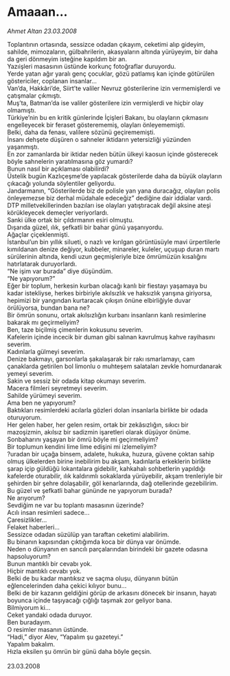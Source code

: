 # Amaaan...

*Ahmet Altan 23.03.2008*

<div class="taraf_structure_2col_1zq">
<div class="margen_n">



 <p>Toplantının ortasında, sessizce odadan çıkayım, ceketimi alıp gideyim, sahilde, mimozaların, gülbahrilerin, akasyaların altında yürüyeyim, bir daha da geri dönmeyim isteğine kapıldım bir an.<br/>
Yazıişleri masasının üstünde korkunç fotoğraflar duruyordu.<br/>
Yerde yatan ağır yaralı genç çocuklar, gözü patlamış kan içinde götürülen göstericiler, coplanan insanlar...<br/>
Van’da, Hakkâri’de, Siirt’te valiler Nevruz gösterilerine izin vermemişlerdi ve çatışmalar çıkmıştı.<br/>
Muş’ta, Batman’da ise valiler gösterilere izin vermişlerdi ve hiçbir olay olmamıştı.<br/>
Türkiye’nin bu en kritik günlerinde İçişleri Bakanı, bu olayların çıkmasını engelleyecek bir feraset gösterememiş, olayları önleyememişti.<br/>
Belki, daha da fenası, valilere sözünü geçirememişti.<br/>
İnsanı dehşete düşüren o sahneler iktidarın yetersizliği yüzünden yaşanmıştı.<br/>
En zor zamanlarda bir iktidar neden bütün ülkeyi kaosun içinde gösterecek böyle sahnelerin yaratılmasına göz yumardı?<br/>
Bunun nasıl bir açıklaması olabilirdi?<br/>
Üstelik bugün Kazlıçeşme’de yapılacak gösterilerde daha da büyük olayların çıkacağı yolunda söylentiler geliyordu.<br/>
Jandarmanın, “Gösterilerde biz de polisle yan yana duracağız, olayları polis önleyemezse biz derhal müdahale edeceğiz” dediğine dair iddialar vardı.<br/>
DTP milletvekillerinden bazıları ise olayları yatıştıracak değil aksine ateşi körükleyecek demeçler veriyorlardı.<br/>
Sanki ülke ortak bir çıldırmanın esiri olmuştu.<br/>
Dışarıda güzel, ılık, şefkatli bir bahar günü yaşanıyordu.<br/>
Ağaçlar çiçeklenmişti.<br/>
İstanbul’un bin yıllık silueti, o nazlı ve kırılgan görüntüsüyle mavi ürpertilerle kımıldanan denize değiyor, kubbeler, minareler, kuleler, uçuşup duran martı sürülerinin altında, kendi uzun geçmişleriyle bize ömrümüzün kısalığını hatırlatarak duruyorlardı.<br/>
“Ne işim var burada” diye düşündüm.<br/>
“Ne yapıyorum?”<br/>
Eğer bir toplum, herkesin kurban olacağı kanlı bir fiestayı yaşamaya bu kadar istekliyse, herkes birbiriyle akılsızlık ve haksızlık yarışına giriyorsa, hepimizi bir yangından kurtaracak çıkışın önüne elbirliğiyle duvar örülüyorsa, bundan bana ne?<br/>
Bir ömrün sonunu, ortak akılsızlığın kurbanı insanların kanlı resimlerine bakarak mı geçirmeliyim?<br/>
Ben, taze biçilmiş çimenlerin kokusunu severim.<br/>
Kafelerin içinde incecik bir duman gibi salınan kavrulmuş kahve rayihasını severim.<br/>
Kadınlarla gülmeyi severim.<br/>
Denize bakmayı, garsonlarla şakalaşarak bir rakı ısmarlamayı, cam çanaklarda getirilen bol limonlu o muhteşem salataları zevkle homurdanarak yemeyi severim. <br/>
Sakin ve sessiz bir odada kitap okumayı severim.<br/>
Macera filmleri seyretmeyi severim.<br/>
Sahilde yürümeyi severim.<br/>
Ama ben ne yapıyorum?<br/>
Baktıkları resimlerdeki acılarla gözleri dolan insanlarla birlikte bir odada oturuyorum.<br/>
Her gelen haber, her gelen resim, ortak bir zekâsızlığın, sıkıcı bir mazoşizmin, akılsız bir sadizmin işaretleri olarak düşüyor önüme.<br/>
Sonbaharını yaşayan bir ömrü böyle mi geçirmeliyim?<br/>
Bir toplumun kendini lime lime edişini mi izlemeliyim?<br/>
?uradan bir uçağa binsem, adalete, hukuka, huzura, güvene çoktan sahip olmuş ülkelerden birine inebilirim bu akşam, kadınlarla erkeklerin birlikte şarap içip güldüğü lokantalara gidebilir, kahkahalı sohbetlerin yapıldığı kafelerde oturabilir, ılık kaldırımlı sokaklarda yürüyebilir, akşam trenleriyle bir şehirden bir şehre dolaşabilir, göl kenarlarında, dağ otellerinde gezebilirim.<br/>
Bu güzel ve şefkatli bahar gününde ne yapıyorum burada?<br/>
Ne arıyorum?<br/>
Sevdiğim ne var bu toplantı masasının üzerinde?<br/>
Acılı insan resimleri sadece...<br/>
Çaresizlikler...<br/>
Felaket haberleri...<br/>
Sessizce odadan süzülüp yan taraftan ceketimi alabilirim.<br/>
Bu binanın kapısından çıktığımda koca bir dünya var önümde.<br/>
Neden o dünyanın en sancılı parçalarından birindeki bir gazete odasına hapsoluyorum?<br/>
Bunun mantıklı bir cevabı yok.<br/>
Hiçbir mantıklı cevabı yok.<br/>
Belki de bu kadar mantıksız ve saçma oluşu, dünyanın bütün eğlencelerinden daha çekici kılıyor bunu...<br/>
Belki de bir kazanın geldiğini görüp de arkasını dönecek bir insanın, hayatı boyunca içinde taşıyacağı çığlığı taşımak zor geliyor bana.<br/>
Bilmiyorum ki...<br/>
Ceket yandaki odada duruyor.<br/>
Ben buradayım.<br/>
O resimler masanın üstünde.<br/>
“Hadi,” diyor Alev, “Yapalım şu gazeteyi.”<br/>
Yapalım bakalım.<br/>
Hızla eksilen şu ömrün bir günü daha böyle geçsin.<br/>
<br/>
23.03.2008</p>
<br/>
<br/>
<br/>



<br/>


<div id="taraf_not">
</div>

</div>


</div>
